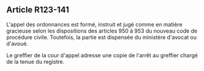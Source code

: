 Article R123-141
----
L'appel des ordonnances est formé, instruit et jugé comme en matière gracieuse
selon les dispositions des articles 950 à 953 du nouveau code de procédure
civile. Toutefois, la partie est dispensée du ministère d'avocat ou d'avoué.

Le greffier de la cour d'appel adresse une copie de l'arrêt au greffier chargé
de la tenue du registre.
